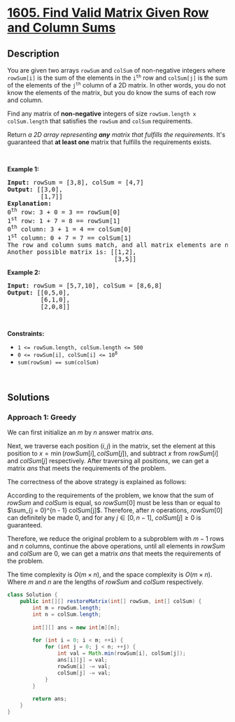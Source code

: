 # [1605. Find Valid Matrix Given Row and Column Sums](https://leetcode.com/problems/find-valid-matrix-given-row-and-column-sums)

## Description

<p>You are given two arrays <code>rowSum</code> and <code>colSum</code> of non-negative integers where <code>rowSum[i]</code> is the sum of the elements in the <code>i<sup>th</sup></code> row and <code>colSum[j]</code> is the sum of the elements of the <code>j<sup>th</sup></code> column of a 2D matrix. In other words, you do not know the elements of the matrix, but you do know the sums of each row and column.</p>

<p>Find any matrix of <strong>non-negative</strong> integers of size <code>rowSum.length x colSum.length</code> that satisfies the <code>rowSum</code> and <code>colSum</code> requirements.</p>

<p>Return <em>a 2D array representing <strong>any</strong> matrix that fulfills the requirements</em>. It&#39;s guaranteed that <strong>at least one </strong>matrix that fulfills the requirements exists.</p>
<p>&nbsp;</p>

<p><strong class="example">Example 1:</strong></p>
<pre>
<strong>Input:</strong> rowSum = [3,8], colSum = [4,7]
<strong>Output:</strong> [[3,0],
         [1,7]]
<strong>Explanation:</strong> 
0<sup>th</sup> row: 3 + 0 = 3 == rowSum[0]
1<sup>st</sup> row: 1 + 7 = 8 == rowSum[1]
0<sup>th</sup> column: 3 + 1 = 4 == colSum[0]
1<sup>st</sup> column: 0 + 7 = 7 == colSum[1]
The row and column sums match, and all matrix elements are non-negative.
Another possible matrix is: [[1,2],
                             [3,5]]
</pre>

<p><strong class="example">Example 2:</strong></p>
<pre>
<strong>Input:</strong> rowSum = [5,7,10], colSum = [8,6,8]
<strong>Output:</strong> [[0,5,0],
         [6,1,0],
         [2,0,8]]
</pre>
<p>&nbsp;</p>

<p><strong>Constraints:</strong></p>
<ul>
    <li><code>1 &lt;= rowSum.length, colSum.length &lt;= 500</code></li>
    <li><code>0 &lt;= rowSum[i], colSum[i] &lt;= 10<sup>8</sup></code></li>
    <li><code>sum(rowSum) == sum(colSum)</code></li>
</ul>
<p>&nbsp;</p>

## Solutions

### **Approach 1: Greedy**

We can first initialize an $m$ by $n$ answer matrix $ans$.

Next, we traverse each position $(i, j)$ in the matrix, set the element at this position to $x = \min(rowSum[i], colSum[j])$, and subtract $x$ from $rowSum[i]$ and $colSum[j]$ respectively. After traversing all positions, we can get a matrix $ans$ that meets the requirements of the problem.

The correctness of the above strategy is explained as follows:

According to the requirements of the problem, we know that the sum of $rowSum$ and $colSum$ is equal, so $rowSum[0]$ must be less than or equal to $\sum_{j = 0}^{n - 1} colSum[j]$. Therefore, after $n$ operations, $rowSum[0]$ can definitely be made $0$, and for any $j \in [0, n - 1]$, $colSum[j] \geq 0$ is guaranteed.

Therefore, we reduce the original problem to a subproblem with $m-1$ rows and $n$ columns, continue the above operations, until all elements in $rowSum$ and $colSum$ are $0$, we can get a matrix $ans$ that meets the requirements of the problem.

The time complexity is $O(m \times n)$, and the space complexity is $O(m \times n)$. Where $m$ and $n$ are the lengths of $rowSum$ and $colSum$ respectively.

```java
class Solution {
    public int[][] restoreMatrix(int[] rowSum, int[] colSum) {
        int m = rowSum.length;
        int n = colSum.length;
        
        int[][] ans = new int[m][n];
        
        for (int i = 0; i < m; ++i) {
            for (int j = 0; j < n; ++j) {
                int val = Math.min(rowSum[i], colSum[j]);
                ans[i][j] = val;
                rowSum[i] -= val;
                colSum[j] -= val;
            }
        }
        
        return ans;
    }
}
```

<!-- tabs:end -->